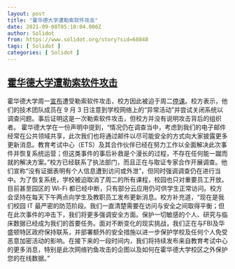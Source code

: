 ```yaml
---
layout: post
title: "霍华德大学遭勒索软件攻击"
date: 2021-09-08T05:10:04.000Z
author: Solidot
from: https://www.solidot.org/story?sid=68848
tags: [ Solidot ]
categories: [ Solidot ]
---
```

<!--1631077804000-->
[霍华德大学遭勒索软件攻击](https://www.solidot.org/story?sid=68848)
------

<div>
霍华德大学周一<a href="https://newsroom.howard.edu/newsroom/article/14946/ransomware-cyberattack-update">宣布</a>遭受勒索软件攻击，校方因此被迫于周二<a href="https://www.zdnet.com/article/howard-university-announces-ransomware-attack-shuts-down-classes-on-tuesday/" target="_blank">停课</a>。校方表示，他们的技术团队成员在 9 月 3 日注意到学校网络上的“异常活动”并尝试关闭系统以调查问题。事后证明这是一次勒索软件攻击，但校方并没有说明攻击背后的组织者。 霍华德大学在一份声明中提到，“情况仍在调查当中，考虑到我们的电子邮件经常在公共领域共享，此次我们也将通过邮件以尽可能安全的方式向大家披露更多更新消息。教育考试中心（ETS）及其合作伙伴已经在努力工作以全面解决此次事件并恢复系统运营；但这类事件的事后补救是个漫长的过程，不存在任何能一蹴而就的解决方案。”校方已经联系了执法部门，而且正在与取证专家合作开展调查。他们宣称“没有证据表明有个人信息遭到访问或外泄”，但同时强调调查仍在进行当中。为了恢复系统，学校被迫取消了周二的所有课程，校园也只对重要员工开放。目前甚至园区的 Wi-Fi 都已经中断，只有部分云应用仍可供学生正常访问。校方会坚持在每天下午两点向学生及教职员工发布更新消息。校方补充道，“现在是我们校园 IT 最严密的防范阶段。我们一直清楚需要在访问与安全之间取得平衡；但在此次事件的冲击下，我们将更多强调安全方面。保护一切敏感的个人、研究与临床数据已经成为我们的首要任务。面对不断变化的现实挑战，我们正在与FBI及华盛顿特区政府保持联系，并部署额外的安全措施以进一步保护学校及任何个人免受恶意加密活动的影响。在接下来的一段时间内，我们将持续发布来自教育考试中心的更多消息，特别是此次网络钓鱼攻击的企图以及如何在霍华德大学校区之外保护您的在线数据。”
</div>
